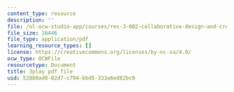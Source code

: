 ```yaml
---
content_type: resource
description: ''
file: /ol-ocw-studio-app/courses/res-3-002-collaborative-design-and-creative-expression-with-arduino-microcontrollers-january-iap-2017/52880ad002d7c794bbd5333a6ed82bc0_XKEJRhypx84.pdf
file_size: 16446
file_type: application/pdf
learning_resource_types: []
license: https://creativecommons.org/licenses/by-nc-sa/4.0/
ocw_type: OCWFile
resourcetype: Document
title: 3play pdf file
uid: 52880ad0-02d7-c794-bbd5-333a6ed82bc0
---
```

